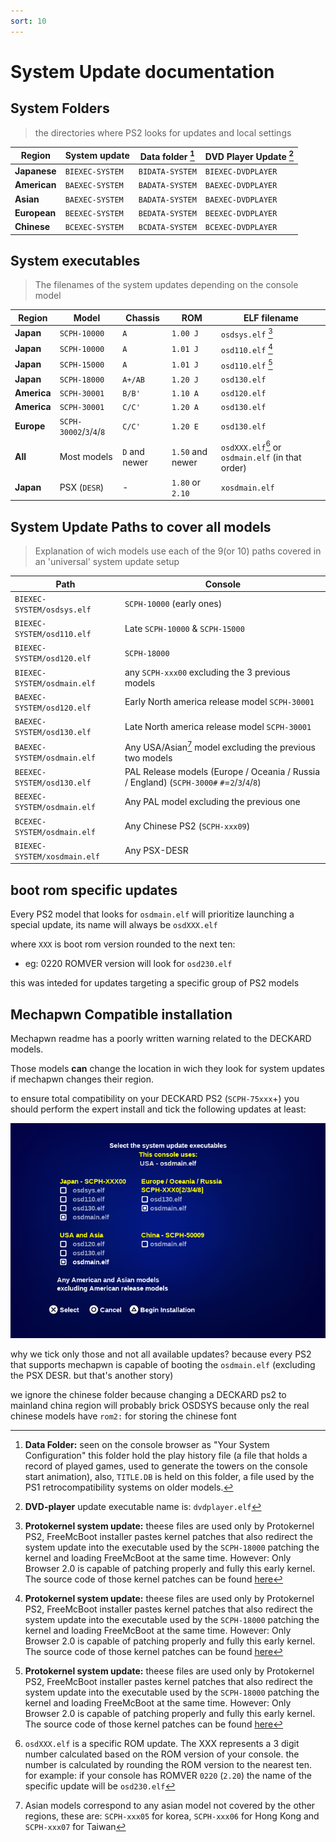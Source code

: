```yaml
---
sort: 10
---
```


# System Update documentation


## System Folders
> the directories where PS2 looks for updates and local settings


__Region__   |__System update__ | __Data folder__ [^2] | __DVD Player Update__ [^1]|
------------- | --------------- | --------------- | --------------------- |
__Japanese__  | `BIEXEC-SYSTEM` | `BIDATA-SYSTEM` |  `BIEXEC-DVDPLAYER`   |
__American__  | `BAEXEC-SYSTEM` | `BADATA-SYSTEM` |  `BAEXEC-DVDPLAYER`   |
__Asian__     | `BAEXEC-SYSTEM` | `BADATA-SYSTEM` |  `BAEXEC-DVDPLAYER`   |
__European__  | `BEEXEC-SYSTEM` | `BEDATA-SYSTEM` |  `BEEXEC-DVDPLAYER`   |
__Chinese__   | `BCEXEC-SYSTEM` | `BCDATA-SYSTEM` |  `BCEXEC-DVDPLAYER`   |

[^1]: __DVD-player__ update executable name is: `dvdplayer.elf`
[^2]: __Data Folder:__ seen on the console browser as "Your System Configuration" this folder hold the play history file (a file that holds a record of played games, used to generate the towers on the console start animation), also, `TITLE.DB` is held on this folder, a file used by the PS1 retrocompatibility systems on older models.


## System executables
> The filenames of the system updates depending on the console model


__Region__| __Model__  |__Chassis__| __ROM__|__ELF filename__|
--------- | ---------- | --------- | ------ | ------------- |
__Japan__      | `SCPH-10000` |    `A`    | `1.00 J` |   `osdsys.elf` [^3] |
__Japan__      | `SCPH-10000` |    `A`    | `1.01 J` |	`osd110.elf` [^3] |
__Japan__      | `SCPH-15000` |    `A`    | `1.01 J` |   `osd110.elf` [^3] |
__Japan__      | `SCPH-18000` |  `A+/AB`  | `1.20 J` |	`osd130.elf`  |
__America__    | `SCPH-30001` |   `B/B'`  | `1.10 A` |   `osd120.elf`  |
__America__    | `SCPH-30001` |   `C/C'`  | `1.20 A` |	`osd130.elf`	|
__Europe__     | `SCPH-30002`/`3`/`4`/`8` | `C/C'` | `1.20 E` | `osd130.elf` |
__All__        | Most models  | `D` and newer | `1.50` and newer | `osdXXX.elf`[^4] or `osdmain.elf` (in that order)
__Japan__      | PSX (`DESR`)| - |  `1.80` or `2.10` | `xosdmain.elf`

[^3]: __Protokernel system update:__ theese files are used only by Protokernel PS2, FreeMcBoot installer pastes kernel patches that also redirect the system update into the executable used by the `SCPH-18000` patching the kernel and loading FreeMcBoot at the same time. However: Only Browser 2.0 is capable of patching properly and fully this early kernel. The source code of those kernel patches can be found [here](https://github.com/ps2homebrew/OSD-Initialization-Libraries/tree/main/kpatch)

[^4]: `osdXXX.elf` is a specific ROM update. The XXX represents a 3 digit number calculated based on the ROM version of your console.
the number is calculated by rounding the ROM version to the nearest ten.  for example: if your console has ROMVER `0220` (`2.20`) the name of the specific update will be `osd230.elf`

## System Update Paths to cover all models
> Explanation of wich models use each of the 9(or 10) paths covered in an 'universal' system update setup


Path | Console
--------------------------- | ----------------------------------
`BIEXEC-SYSTEM/osdsys.elf`  | `SCPH-10000` (early ones)
`BIEXEC-SYSTEM/osd110.elf`  | Late  `SCPH-10000` & `SCPH-15000`
`BIEXEC-SYSTEM/osd120.elf`  | `SCPH-18000`
`BIEXEC-SYSTEM/osdmain.elf` | any `SCPH-xxx00` excluding the 3 previous models
`BAEXEC-SYSTEM/osd120.elf`  | Early North america release model `SCPH-30001`
`BAEXEC-SYSTEM/osd130.elf`  | Late North america release model  `SCPH-30001`
`BAEXEC-SYSTEM/osdmain.elf` | Any USA/Asian[^5] model excluding the previous two models
`BEEXEC-SYSTEM/osd130.elf`  | PAL Release models (Europe / Oceania / Russia / England) (`SCPH-3000#` `#`=`2`/`3`/`4`/`8`)
`BEEXEC-SYSTEM/osdmain.elf` | Any PAL model excluding the previous one
`BCEXEC-SYSTEM/osdmain.elf` | Any Chinese PS2 (`SCPH-xxx09`)
`BIEXEC-SYSTEM/xosdmain.elf`| Any PSX-DESR


[^5]: Asian models correspond to any asian model not covered by the other regions, these are: `SCPH-xxx05` for korea, `SCPH-xxx06` for Hong Kong and `SCPH-xxx07` for Taiwan

## boot rom specific updates
Every PS2 model that looks for `osdmain.elf` will prioritize launching a special update, its name will always be `osdXXX.elf`

where `XXX` is boot rom version rounded to the next ten:

- eg: 0220 ROMVER version will look for `osd230.elf`

this was inteded for updates targeting a specific group of PS2 models

## Mechapwn Compatible installation
Mechapwn readme has a poorly written warning related to the DECKARD models.

Those models **can** change the location in wich they look for system updates if mechapwn changes their region.

to ensure total compatibility on your DECKARD PS2 (`SCPH-75xxx`+) you should perform the expert install and tick the following updates at least:

<img src="../mechapwn_minimal_inst.png" class="anim-fade-in"/>

why we tick only those and not all available updates? because every PS2 that supports mechapwn is capable of booting the `osdmain.elf` (excluding the PSX DESR. but that's another story)

we ignore the chinese folder because changing a DECKARD ps2 to mainland china region will probably brick OSDSYS because only the real chinese models have `rom2:` for storing the chinese font
